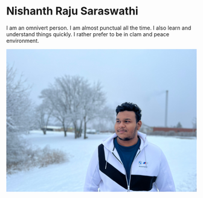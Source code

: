 # Nishanth Raju Saraswathi

I am an omnivert person. I am almost punctual all the time. I also learn and understand things quickly. I rather prefer to be in clam and peace environment.

![Nishanth](Nishanth.jpeg)